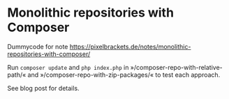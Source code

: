 Monolithic repositories with Composer
=====================================

Dummycode for note https://pixelbrackets.de/notes/monolithic-repositories-with-composer/

Run `composer update` and `php index.php` in 
»/composer-repo-with-relative-path/« and 
»/composer-repo-with-zip-packages/« to test each approach.

See blog post for details.
